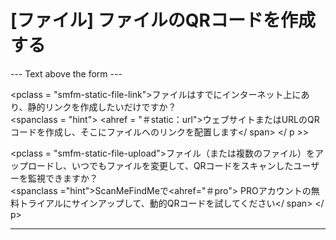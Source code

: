 <h1>[ファイル] ファイルのQRコードを作成する</h1>

--- Text above the form ---

<pclass = "smfm-static-file-link">ファイルはすでにインターネット上にあり、静的リンクを作成したいだけですか？<br>
<spanclass = "hint"> <ahref = "＃static：url">ウェブサイトまたはURLのQRコードを作成</a>し、そこにファイルへのリンクを配置します</ span> </ p >>

<pclass = "smfm-static-file-upload">ファイル（または複数のファイル）をアップロードし、いつでもファイルを変更して、QRコードをスキャンしたユーザーを監視できますか？<br>
<spanclass ="hint">ScanMeFindMeで<ahref="＃pro"> PROアカウントの無料トライアル</a>にサインアップして、動的QRコードを試してください</ span> </ p>

----------
